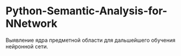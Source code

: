# Python-Semantic-Analysis-for-NNetwork
 Выявление ядра предметной области для дальшейшего обучения нейронной сети.
